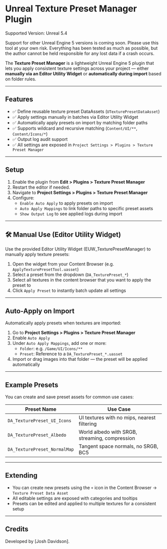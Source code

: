 # Unreal Texture Preset Manager Plugin

Supported Version: Unreal 5.4

Support for other Unreal Engine 5 versions is coming soon. Please use this tool at your own risk. Everything has been tested as much as possible, but the author cannot be held responsible for any lost data if a crash occurs.

The **Texture Preset Manager** is a lightweight Unreal Engine 5 plugin that lets you apply consistent texture settings across your project — either **manually via an Editor Utility Widget** or **automatically during import** based on folder rules.

---

## Features

- ✅ Define reusable texture preset DataAssets (`UTexturePresetDataAsset`)
- ✅ Apply settings manually in batches via Editor Utility Widget
- ✅ Automatically apply presets on import by matching folder paths
- ✅ Supports wildcard and recursive matching (`Content/UI/**`, `Content/Icons/*`)
- ✅ Output log audit support
- ✅ All settings are exposed in `Project Settings > Plugins > Texture Preset Manager`

---

## Setup

1. Enable the plugin from **Edit > Plugins > Texture Preset Manager**
2. Restart the editor if needed.
3. Navigate to **Project Settings > Plugins > Texture Preset Manager**
4. Configure:
   - `Enable Auto Apply` to apply presets on import
   - `Auto Apply Mappings` to link folder paths to specific preset assets
   - `Show Output Log` to see applied logs during import

---

## 🛠️ Manual Use (Editor Utility Widget)

Use the provided Editor Utility Widget (EUW_TexturePresetManager) to manually apply texture presets:

1. Open the widget from your Content Browser (e.g. `ApplyTexturePresetTool.uasset`)
2. Select a preset from the dropdown (`DA_TexturePreset_*`)
3. Select all textures in the content browser that you want to apply the preset to
4. Click `Apply Preset` to instantly batch update all settings

---

## Auto-Apply on Import

Automatically apply presets when textures are imported:

1. Go to **Project Settings > Plugins > Texture Preset Manager**
2. Enable `Auto Apply`
3. Under `Auto Apply Mappings`, add one or more:
   - `Folder`: e.g. `/Game/UI/Icons/**`
   - `Preset`: Reference to a `DA_TexturePreset_*.uasset`
4. Import or drag images into that folder — the preset will be applied automatically

---

## Example Presets

You can create and save preset assets for common use cases:

| Preset Name     | Use Case                      |
|------------------|-------------------------------|
| `DA_TexturePreset_UI_Icons` | UI textures with no mips, nearest filtering |
| `DA_TexturePreset_Albedo`   | World albedo with SRGB, streaming, compression |
| `DA_TexturePreset_NormalMap`| Tangent space normals, no SRGB, BC5 |

---

## Extending

- You can create new presets using the `+` icon in the Content Browser → `Texture Preset Data Asset`
- All editable settings are exposed with categories and tooltips
- Presets can be edited and applied to multiple textures for a consistent setup

---

## Credits

Developed by [Josh Davidson].

